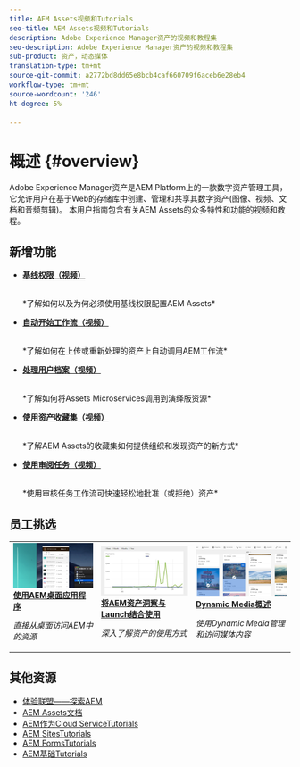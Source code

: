```yaml
---
title: AEM Assets视频和Tutorials
seo-title: AEM Assets视频和Tutorials
description: Adobe Experience Manager资产的视频和教程集
seo-description: Adobe Experience Manager资产的视频和教程集
sub-product: 资产，动态媒体
translation-type: tm+mt
source-git-commit: a2772bd8dd65e8bcb4caf660709f6aceb6e28eb4
workflow-type: tm+mt
source-wordcount: '246'
ht-degree: 5%

---
```



# 概述 {#overview}

Adobe Experience Manager资产是AEM Platform上的一款数字资产管理工具，它允许用户在基于Web的存储库中创建、管理和共享其数字资产(图像、视频、文档和音频剪辑)。 本用户指南包含有关AEM Assets的众多特性和功能的视频和教程。

## 新增功能

* **[基线权限（视频）](./configuring/baseline-permissions.md)**

   <br>
   *了解如何以及为何必须使用基线权限配置AEM Assets*

* **[自动开始工作流（视频）](./configuring/auto-start-workflows.md)**

   <br>
   *了解如何在上传或重新处理的资产上自动调用AEM工作流*

* **[处理用户档案（视频）](./configuring/processing-profiles.md)**

   <br>
   *了解如何将Assets Microservices调用到演绎版资源*

* **[使用资产收藏集（视频）](./search-and-discovery/collections.md)**

   <br>
   *了解AEM Assets的收藏集如何提供组织和发现资产的新方式*

* **[使用审阅任务（视频）](./collaboration/review-task.md)**

   <br>
   *使用审核任务工作流可快速轻松地批准（或拒绝）资产*


## 员工挑选

<table>
<td>
   <a href="./creative-workflows/aem-desktop-app.md">
   <img alt="增强型智能标记" src="./assets/overview/desktop-app.png" />
   </a>
   <div>
      <a href="./creative-workflows/aem-desktop-app.md">
      <strong>使用AEM桌面应用程序</strong>
      </a>
   </div>
   <p>
      <em>直接从桌面访问AEM中的资源</em>
   </p>
</td>
<td>
   <a href="./advanced/asset-insights-launch-tutorial.md">
   <img alt="AEM Assets洞察" src="./assets/overview/asset-insights.png"/>
   </a>
   <div>
      <a href="./advanced/asset-insights-launch-tutorial.md">
      <strong>将AEM资产洞察与Launch结合使用</strong>
      </a>
   </div>
   <p>
      <em>深入了解资产的使用方式</em>
   <p>
</td>
<td>
   <a href="./dynamic-media/dynamic-media-overview-feature-video-use.md">
   <img alt="Dynamic Media概述" src="./assets/overview/dynamic-media.png" />
   </a>
   <div>
      <a href="./dynamic-media/dynamic-media-overview-feature-video-use.md">
      <strong>Dynamic Media概述</strong>
      </a>
   </div>
   <p>
      <em>使用Dynamic Media管理和访问媒体内容</em>
   <p>
</td>
</table>

## 其他资源

* [体验联盟——探索AEM](https://experienceleague.adobe.com/#recommended/solutions/experience-manager)
* [AEM Assets文档](https://helpx.adobe.com/cn/experience-manager/6-5/assets/user-guide.html)
* [AEM作为Cloud ServiceTutorials](/help/cloud-service/overview.md)
* [AEM SitesTutorials](/help/sites/overview.md)
* [AEM FormsTutorials](/help/forms/overview.md)
* [AEM基础Tutorials](/help/foundation/overview.md)
